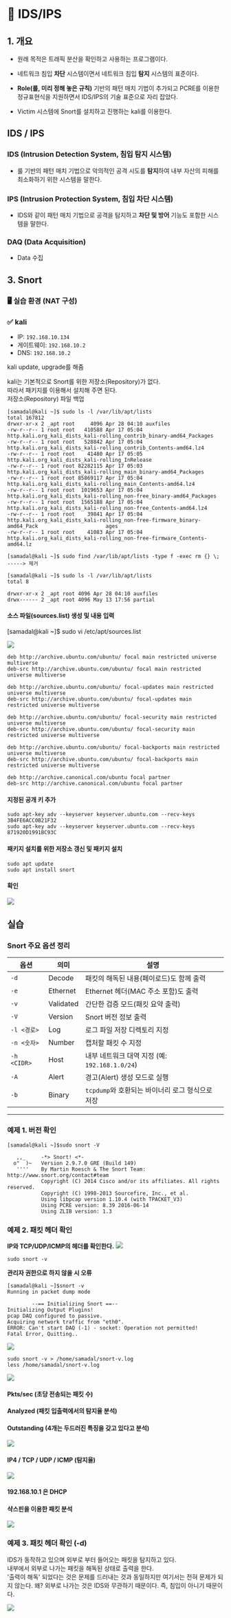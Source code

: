 # 📘 IDS/IPS 

## 1. 개요

- 원래 목적은 트래픽 분산을 확인하고 사용하는 프로그램이다.
- 네트워크 침입 **차단** 시스템이면서 네트워크 침입 **탐지** 시스템의 표준이다.
- **Role(롤, 미리 정해 놓은 규칙)** 기반의 패턴 매치 기법이 추가되고 PCRE를 이용한 정규표현식을 지원하면서 IDS/IPS의 기술 표준으로 자리 잡았다. 

- Victim 시스템에 Snort를 설치하고 진행하는 kali를 이용한다.

## IDS / IPS
   

### IDS (Intrusion **Detection** System, 침입 탐지 시스템)

         
- 룰 기반의 패턴 매치 기법으로 악의적인 공격 시도를 **탐지**하여 내부 자산의 피해를 최소화하기 위한 시스템을 말한다.


### IPS (Intrusion **Protection** System, 침입 차단 시스템)
      
      
- IDS와 같이 패턴 매치 기법으로 공격을 탐지하고 **차단 및 방어** 기능도 포함한 시스템을 말한다.


### DAQ (Data Acquisition)       
- Data 수집

## 3. Snort

### 🖥️ 실습 환경 (NAT 구성)

### ✅ kali
- IP: `192.168.10.134`
- 게이트웨이: `192.168.10.2`
- DNS: `192.168.10.2`

kali update, upgrade를 해줌

kali는 기본적으로 Snort를 위한 저장소(Repository)가 없다. <br>
따라서 패키지를 이용해서 설치해 주면 된다.<br>
저장소(Repository) 파일 백업


```
[samadal@kali ~]$ sudo ls -l /var/lib/apt/lists
total 167812
drwxr-xr-x 2 _apt root     4096 Apr 28 04:10 auxfiles
-rw-r--r-- 1 root root   410588 Apr 17 05:04 http.kali.org_kali_dists_kali-rolling_contrib_binary-amd64_Packages
-rw-r--r-- 1 root root   528842 Apr 17 05:04 http.kali.org_kali_dists_kali-rolling_contrib_Contents-amd64.lz4
-rw-r--r-- 1 root root    41480 Apr 17 05:05 http.kali.org_kali_dists_kali-rolling_InRelease
-rw-r--r-- 1 root root 82282115 Apr 17 05:03 http.kali.org_kali_dists_kali-rolling_main_binary-amd64_Packages
-rw-r--r-- 1 root root 85869117 Apr 17 05:04 http.kali.org_kali_dists_kali-rolling_main_Contents-amd64.lz4
-rw-r--r-- 1 root root  1019653 Apr 17 05:04 http.kali.org_kali_dists_kali-rolling_non-free_binary-amd64_Packages
-rw-r--r-- 1 root root  1565188 Apr 17 05:04 http.kali.org_kali_dists_kali-rolling_non-free_Contents-amd64.lz4
-rw-r--r-- 1 root root    39841 Apr 17 05:04 http.kali.org_kali_dists_kali-rolling_non-free-firmware_binary-amd64_Pack                      ages
-rw-r--r-- 1 root root    41083 Apr 17 05:04 http.kali.org_kali_dists_kali-rolling_non-free-firmware_Contents-amd64.lz 
```

```
[samadal@kali ~]$ sudo find /var/lib/apt/lists -type f -exec rm {} \;  -----> 제거

[samadal@kali ~]$ sudo ls -l /var/lib/apt/lists
total 8

drwxr-xr-x 2 _apt root 4096 Apr 28 04:10 auxfiles
drwx------ 2 _apt root 4096 May 13 17:56 partial
```

#### 소스 파일(sources.list) 생성 및 내용 입력

[samadal@kali ~]$ sudo vi /etc/apt/sources.list

![](./img/IDS.IPS.img/0001.png)
```
deb http://archive.ubuntu.com/ubuntu/ focal main restricted universe multiverse
deb-src http://archive.ubuntu.com/ubuntu/ focal main restricted universe multiverse

deb http://archive.ubuntu.com/ubuntu/ focal-updates main restricted universe multiverse
deb-src http://archive.ubuntu.com/ubuntu/ focal-updates main restricted universe multiverse

deb http://archive.ubuntu.com/ubuntu/ focal-security main restricted universe multiverse
deb-src http://archive.ubuntu.com/ubuntu/ focal-security main restricted universe multiverse
   
deb http://archive.ubuntu.com/ubuntu/ focal-backports main restricted universe multiverse
deb-src http://archive.ubuntu.com/ubuntu/ focal-backports main restricted universe multiverse

deb http://archive.canonical.com/ubuntu focal partner
deb-src http://archive.canonical.com/ubuntu focal partner
```

#### 지정된 공개 키 추가
```
sudo apt-key adv --keyserver keyserver.ubuntu.com --recv-keys 3B4FE6ACC0B21F32
sudo apt-key adv --keyserver keyserver.ubuntu.com --recv-keys 871920D1991BC93C
```
#### 패키지 설치를 위한 저장소 갱신 및 패키지 설치
```
sudo apt update
sudo apt install snort
```
#### 확인

![](./img/IDS.IPS.img/0002.png)

## 실습

### Snort 주요 옵션 정리

| 옵션         | 의미        | 설명                                                                 |
|--------------|-------------|----------------------------------------------------------------------|
| `-d`         | Decode      | 패킷의 해독된 내용(페이로드)도 함께 출력                             |
| `-e`         | Ethernet    | Ethernet 헤더(MAC 주소 포함)도 출력                                  |
| `-v`         | Validated   | 간단한 검증 모드(패킷 요약 출력)                                     |
| `-V`         | Version     | Snort 버전 정보 출력                                                 |
| `-l <경로>`  | Log         | 로그 파일 저장 디렉토리 지정                                         |
| `-n <숫자>`  | Number      | 캡처할 패킷 수 지정                                                  |
| `-h <CIDR>`  | Host        | 내부 네트워크 대역 지정 (예: `192.168.1.0/24`)                        |
| `-A`         | Alert       | 경고(Alert) 생성 모드로 실행                                         |
| `-b`         | Binary      | `tcpdump`와 호환되는 바이너리 로그 형식으로 저장                    |

---

### 예제 1. 버전 확인 

```
[samadal@kali ~]$sudo snort -V

   ,,_     -*> Snort! <*-
  o"  )~   Version 2.9.7.0 GRE (Build 149)
   ''''    By Martin Roesch & The Snort Team: http://www.snort.org/contact#team
           Copyright (C) 2014 Cisco and/or its affiliates. All rights reserved.
           Copyright (C) 1998-2013 Sourcefire, Inc., et al.
           Using libpcap version 1.10.4 (with TPACKET_V3)
           Using PCRE version: 8.39 2016-06-14
           Using ZLIB version: 1.3

```
### 예제 2. 패킷 헤더 확인
**IP와 TCP/UDP/ICMP의 헤더를 확인한다.**
![](./img/IDS.IPS.img/0003.png)

```
sudo snort -v
```

**관리자 권한으로 하지 않을 시 오류**
```
[samadal@kali ~]$snort -v
Running in packet dump mode

        --== Initializing Snort ==--
Initializing Output Plugins!
pcap DAQ configured to passive.
Acquiring network traffic from "eth0".
ERROR: Can't start DAQ (-1) - socket: Operation not permitted!
Fatal Error, Quitting..

```

![](./img/IDS.IPS.img/0004.png)
```
sudo snort -v > /home/samadal/snort-v.log
less /home/samadal/snort-v.log
```

![](./img/IDS.IPS.img/0005.png)

#### Pkts/sec (초당 전송되는 패킷 수)
#### Analyzed (패킷 입출력에서의 탐지율 분석)
#### Outstanding (4개는 두드러진 특징을 갖고 있다고 분석)

![](./img/IDS.IPS.img/0006.png)
#### IP4 / TCP / UDP / ICMP (탐지율)

![](./img/IDS.IPS.img/0007.png)

#### 192.168.10.1 은 DHCP

#### 샥스핀을 이용한 패킷 분석

![](./img/IDS.IPS.img/0008.png)


### 예제 3. 패킷 헤더 확인 (-d)

IDS가 동작하고 있으며 외부로 부터 들어오는 패킷을 탐지하고 있다. <br>
내부에서 외부로 나가는 패킷을 해독된 상태로 출력을 한다.<br>
'출력이 해독' 되었다는 것은 문제를 드러내는 것과 동일하지만 여기서는 전혀 문제가 되지 않는다. 왜? 외부로 나가는 것은 IDS와 무관하기 때문이다. 즉, 침입이 아니기 때문이다.

![](./img/IDS.IPS.img/0009.png)


